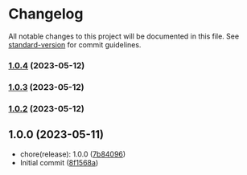 # Changelog

All notable changes to this project will be documented in this file. See [standard-version](https://github.com/conventional-changelog/standard-version) for commit guidelines.

### [1.0.4](https://github.com/neko2891/demo-project-for-conventional-changelog/compare/v1.0.3...v1.0.4) (2023-05-12)

### [1.0.3](https://github.com/neko2891/demo-project-for-conventional-changelog/compare/v1.0.2...v1.0.3) (2023-05-12)

### [1.0.2](https://github.com/neko2891/demo-project-for-conventional-changelog/compare/v1.0.1...v1.0.2) (2023-05-12)

## 1.0.0 (2023-05-11)

* chore(release): 1.0.0 ([7b84096](https://github.com/neko2891/demo-project-for-conventional-changelog/commit/7b84096))
* Initial commit ([8f1568a](https://github.com/neko2891/demo-project-for-conventional-changelog/commit/8f1568a))
